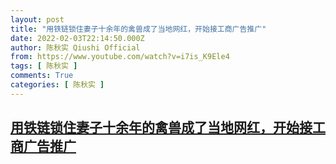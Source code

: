 ```yaml
---
layout: post
title: "用铁链锁住妻子十余年的禽兽成了当地网红，开始接工商广告推广"
date: 2022-02-03T22:14:50.000Z
author: 陈秋实 Qiushi Official
from: https://www.youtube.com/watch?v=i7is_K9Ele4
tags: [ 陈秋实 ]
comments: True
categories: [ 陈秋实 ]
---
```

<!--1643926490000-->
[用铁链锁住妻子十余年的禽兽成了当地网红，开始接工商广告推广](https://www.youtube.com/watch?v=i7is_K9Ele4)
------

<div>

</div>
